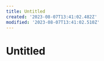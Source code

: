 ```yaml
---
title: Untitled
created: '2023-08-07T13:41:02.482Z'
modified: '2023-08-07T13:41:02.510Z'
---
```


# Untitled
